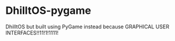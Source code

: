 # DhilltOS-pygame

 DhilltOS but built using PyGame instead because GRAPHICAL USER INTERFACES!!11!1!1111!
